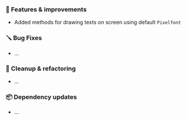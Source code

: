### 🚀 Features & improvements

- Added methods for drawing texts on screen using default `Pixelfont`

### 🪛 Bug Fixes

- ...

### 🧽 Cleanup & refactoring

- ...

### 📦 Dependency updates

- ...